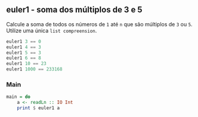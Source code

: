 ## euler1 - soma dos múltiplos de 3 e 5

Calcule a soma de todos os números de `1` até `n` que são múltiplos de `3` ou `5`. Utilize uma única `list compreension`.


```hs
euler1 3 == 0
euler1 4 == 3
euler1 5 == 3
euler1 6 == 8
euler1 10 == 23
euler1 1000 == 233168
```

<!--MAIN_BEGIN-->
### Main
```hs
main = do
    a <- readLn :: IO Int
    print $ euler1 a

```
<!--MAIN_END-->